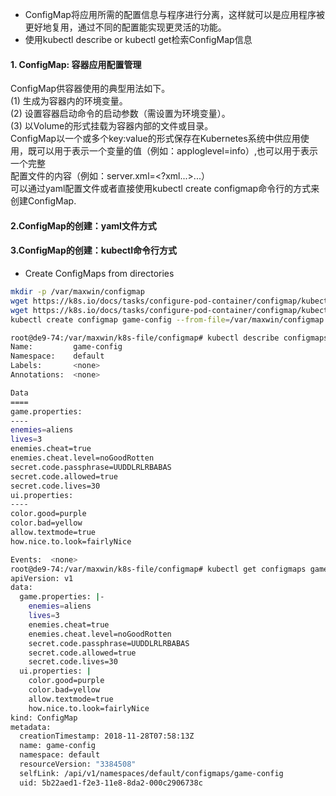 + ConfigMap将应用所需的配置信息与程序进行分离，这样就可以是应用程序被更好地复用，通过不同的配置能实现更灵活的功能。
+ 使用kubectl describe or kubectl get检索ConfigMap信息
#### 1. ConfigMap: 容器应用配置管理
ConfigMap供容器使用的典型用法如下。<br/>
(1) 生成为容器内的环境变量。<br/>
(2) 设置容器启动命令的启动参数（需设置为环境变量）。<br/>
(3) 以Volume的形式挂载为容器内部的文件或目录。<br/>
ConfigMap以一个或多个key:value的形式保存在Kubernetes系统中供应用使用，既可以用于表示一个变量的值（例如：apploglevel=info）,也可以用于表示一个完整<br/>
配置文件的内容（例如：server.xml=<?xml...>...）<br/>
可以通过yaml配置文件或者直接使用kubectl create configmap命令行的方式来创建ConfigMap.

#### 2.ConfigMap的创建：yaml文件方式


#### 3.ConfigMap的创建：kubectl命令行方式
+ Create ConfigMaps from directories
```bash
mkdir -p /var/maxwin/configmap
wget https://k8s.io/docs/tasks/configure-pod-container/configmap/kubectl/game.properties -O /var/maxwin/configmap/game.properties
wget https://k8s.io/docs/tasks/configure-pod-container/configmap/kubectl/ui.properties -O /var/maxwin/configmap/ui.properties
kubectl create configmap game-config --from-file=/var/maxwin/configmap

root@de9-74:/var/maxwin/k8s-file/configmap# kubectl describe configmaps game-config
Name:         game-config
Namespace:    default
Labels:       <none>
Annotations:  <none>

Data
====
game.properties:
----
enemies=aliens
lives=3
enemies.cheat=true
enemies.cheat.level=noGoodRotten
secret.code.passphrase=UUDDLRLRBABAS
secret.code.allowed=true
secret.code.lives=30
ui.properties:
----
color.good=purple
color.bad=yellow
allow.textmode=true
how.nice.to.look=fairlyNice

Events:  <none>
root@de9-74:/var/maxwin/k8s-file/configmap# kubectl get configmaps game-config -o yaml
apiVersion: v1
data:
  game.properties: |-
    enemies=aliens
    lives=3
    enemies.cheat=true
    enemies.cheat.level=noGoodRotten
    secret.code.passphrase=UUDDLRLRBABAS
    secret.code.allowed=true
    secret.code.lives=30
  ui.properties: |
    color.good=purple
    color.bad=yellow
    allow.textmode=true
    how.nice.to.look=fairlyNice
kind: ConfigMap
metadata:
  creationTimestamp: 2018-11-28T07:58:13Z
  name: game-config
  namespace: default
  resourceVersion: "3384508"
  selfLink: /api/v1/namespaces/default/configmaps/game-config
  uid: 5b22aed1-f2e3-11e8-8da2-000c2906738c
```
